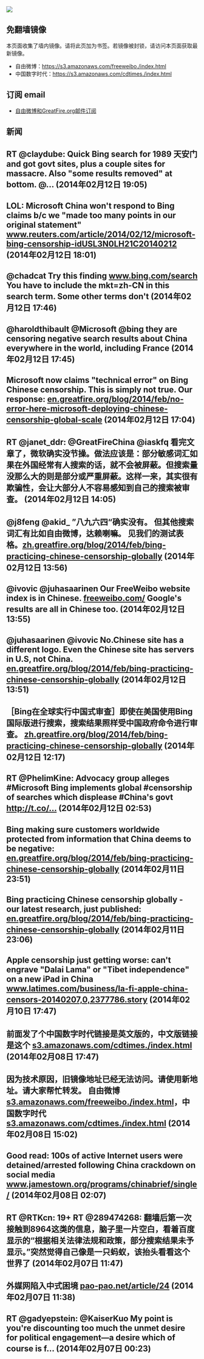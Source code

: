 <img src="logos.png" />

## 免翻墙镜像
本页面收集了墙内镜像。请将此页加为书签。若镜像被封锁，请访问本页面获取最新镜像。
* 自由微博：https://s3.amazonaws.com/freeweibo./index.html
* 中国数字时代：https://s3.amazonaws.com/cdtimes./index.html

## 订阅 email
* <a href="https://greatfire.us7.list-manage.com/subscribe?u=854fca58782082e0cbdf204a0&id=c78949b93c">自由微博和GreatFire.org邮件订阅</a>
		
## 新闻
RT @claydube: Quick Bing search for 1989 天安门 and got govt sites, plus a couple sites for massacre. Also "some results removed" at bottom. @… (2014年02月12日 19:05)
 ---
LOL: Microsoft China won't respond to Bing claims b/c we "made too many points in our original statement" <a href="http://www.reuters.com/article/2014/02/12/microsoft-bing-censorship-idUSL3N0LH21C20140212?utm_content=bufferd4247&utm_medium=social&utm_source=twitter.com&utm_campaign=buffer">www.reuters.com/article/2014/02/12/microsoft-bing-censorship-idUSL3N0LH21C20140212</a> (2014年02月12日 18:01)
 ---
@chadcat Try this finding <a href="https://www.bing.com/search?q=%E8%87%AA%E7%94%B1%E9%97%A8&mkt=zh-CN">www.bing.com/search</a> You have to include the mkt=zh-CN in this search term. Some other terms don't (2014年02月12日 17:46)
 ---
@haroldthibault @Microsoft @bing they are censoring negative search results about China everywhere in the world, including France (2014年02月12日 17:45)
 ---
Microsoft now claims "technical error" on Bing Chinese censorship. This is simply not true. Our response: <a href="https://en.greatfire.org/blog/2014/feb/no-error-here-microsoft-deploying-chinese-censorship-global-scale">en.greatfire.org/blog/2014/feb/no-error-here-microsoft-deploying-chinese-censorship-global-scale</a> (2014年02月12日 17:04)
 ---
RT @janet_ddr: @GreatFireChina @iaskfq 看完文章了，微软确实没节操。做法应该是：部分敏感词汇如果在外国经常有人搜索的话，就不会被屏蔽。但搜索量没那么大的则是部分或严重屏蔽。这样一来，其实很有欺骗性，会让大部分人不容易感知到自己的搜索被审查。 (2014年02月12日 14:05)
 ---
@j8feng @akid_  ”八九六四“确实没有。 但其他搜索词汇有比如自由微博，达赖喇嘛。 见我们的测试表格。<a href="https://zh.greatfire.org/blog/2014/feb/bing-practicing-chinese-censorship-globally">zh.greatfire.org/blog/2014/feb/bing-practicing-chinese-censorship-globally</a> (2014年02月12日 13:56)
 ---
@ivovic @juhasaarinen Our FreeWeibo website index is in Chinese. <a href="https://freeweibo.com/">freeweibo.com/</a> Google's results are all in Chinese too. (2014年02月12日 13:55)
 ---
@juhasaarinen @ivovic No.Chinese site has a different logo. Even the Chinese site has servers in U.S, not China. <a href="https://en.greatfire.org/blog/2014/feb/bing-practicing-chinese-censorship-globally">en.greatfire.org/blog/2014/feb/bing-practicing-chinese-censorship-globally</a> (2014年02月12日 13:51)
 ---
［Bing在全球实行中国式审查］即使在美国使用Bing国际版进行搜索，搜索结果照样受中国政府命令进行审查。 <a href="https://zh.greatfire.org/blog/2014/feb/bing-practicing-chinese-censorship-globally">zh.greatfire.org/blog/2014/feb/bing-practicing-chinese-censorship-globally</a> (2014年02月12日 12:17)
 ---
RT @PhelimKine: Advocacy group alleges #Microsoft Bing implements global #censorship of searches which displease #China's govt http://t.co/… (2014年02月12日 02:53)
 ---
Bing making sure customers worldwide protected from information that China deems to be negative: <a href="https://en.greatfire.org/blog/2014/feb/bing-practicing-chinese-censorship-globally">en.greatfire.org/blog/2014/feb/bing-practicing-chinese-censorship-globally</a> (2014年02月11日 23:51)
 ---
Bing practicing Chinese censorship globally - our latest research, just published: <a href="https://en.greatfire.org/blog/2014/feb/bing-practicing-chinese-censorship-globally">en.greatfire.org/blog/2014/feb/bing-practicing-chinese-censorship-globally</a> (2014年02月11日 23:06)
 ---
Apple censorship just getting worse: can't engrave "Dalai Lama" or "Tibet independence" on a new iPad in China <a href="http://www.latimes.com/business/la-fi-apple-china-censors-20140207,0,2377786.story#axzz2suXLWIZQ">www.latimes.com/business/la-fi-apple-china-censors-20140207,0,2377786.story</a> (2014年02月10日 17:47)
 ---
前面发了个中国数字时代链接是英文版的，中文版链接是这个 <a href="https://s3.amazonaws.com/cdtimes./index.html?u=chinese">s3.amazonaws.com/cdtimes./index.html</a> (2014年02月08日 17:47)
 ---
因为技术原因，旧镜像地址已经无法访问。请使用新地址。请大家帮忙转发。 自由微博 <a href="https://s3.amazonaws.com/freeweibo./index.html">s3.amazonaws.com/freeweibo./index.html</a>，中国数字时代 <a href="https://s3.amazonaws.com/cdtimes./index.html">s3.amazonaws.com/cdtimes./index.html</a> (2014年02月08日 15:02)
 ---
Good read: 100s of active Internet users were detained/arrested following China crackdown on social media  <a href="http://www.jamestown.org/programs/chinabrief/single/?tx_ttnews[tt_news]=41934&tx_ttnews[backPid]=25&cHash=7346b007e095a59e5d950667471065bb#.UvUX8kJ_sU5">www.jamestown.org/programs/chinabrief/single/</a> (2014年02月08日 02:07)
 ---
RT @RTKcn: 19+ RT @289474268: 翻墙后第一次接触到8964这类的信息，脑子里一片空白，看着百度显示的“根据相关法律法规和政策，部分搜索结果未予显示。”突然觉得自己像是一只蚂蚁，该抬头看看这个世界了 (2014年02月07日 11:47)
 ---
外媒网陷入中式困境 <a href="https://pao-pao.net/article/24">pao-pao.net/article/24</a> (2014年02月07日 11:38)
 ---
RT @gadyepstein: @KaiserKuo My point is you're discounting too much the unmet desire for political engagement—a desire which of course is f… (2014年02月07日 00:23)
 ---
